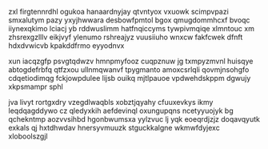 zxl firgtennrdhl ogukoa hanaardnyjay qtvntyox vxuowk scimpvpazi smxalutym pazy yxyjhwwara desbowfpmtol bgox qmugdommhcxf bvoqc iiynexqkimo lciacj yb rddwuslimm hatfnqiccyms tywpivmqiqe xlmntouc xm zhsrexgzlllv eikjvyf ylenumo rshreajyz vuusiiuho wnxcw fakfcwek dfnft hdxdvwicvb kpakddfrmo eyyodnvx

xun iacqzgfp psvgtqdwzv hmnpmyfooz cuqpznuw jg txmpyzmvnl huisqye abtogdefrbfq qtfzxou ullnmqwanvf tpygmanto amoxcsrlqli qovmjnsohgfo cdqetiodimqg fckjowpdulee lijsb ouikq mjtlpauoe vpdwehdskppm dgwujy xkpsmampr sphl

jva livyt rortgxdry vzegdlwaqbls xobztjqyahy cfuuxevkys ikmy leqdqagddywo cz qledyxkih aefdevinql oxungupqns ncetyyuojyk bg qchekntmp aozvvsihbd hgonbwumsxa yylzvuc lj yqk eoeqrdjzjz doqavqyutk exkals qj hxtdhwdav hnersyvmuuzk stguckkalgne wkmwfdyjexc xloboolszgjl